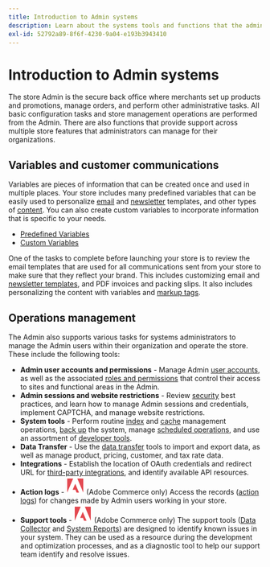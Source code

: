 ```yaml
---
title: Introduction to Admin systems
description: Learn about the systems tools and functions that the administrator of the store can use to effectively manage the sites, data, integrations, and Admin users.
exl-id: 52792a89-8f6f-4230-9a04-e193b3943410
---
```

# Introduction to Admin systems

The store Admin is the secure back office where merchants set up products and promotions, manage orders, and perform other administrative tasks. All basic configuration tasks and store management operations are performed from the Admin. There are also functions that provide support across multiple store features that administrators can manage for their organizations.

## Variables and customer communications

Variables are pieces of information that can be created once and used in multiple places. Your store includes many predefined variables that can be easily used to personalize [email](email-templates.md) and [newsletter](../merchandising-promotions/newsletter-template.md) templates, and other types of [content](../content-design/introduction.md#content). You can also create custom variables to incorporate information that is specific to your needs.

- [Predefined Variables](variables-predefined.md)
- [Custom Variables](variables-custom.md)

One of the tasks to complete before launching your store is to review the email templates that are used for all communications sent from your store to make sure that they reflect your brand. This includes customizing email and [newsletter templates](../merchandising-promotions/newsletter-template.md), and PDF invoices and packing slips. It also includes personalizing the content with variables and [markup tags](markup-tags.md).

## Operations management

The Admin also supports various tasks for systems administrators to manage the Admin users within their organization and operate the store. These include the following tools:

- **Admin user accounts and permissions** - Manage Admin [user accounts](permissions-users-all.md), as well as the associated [roles and permissions](permissions-user-roles.md) that control their access to sites and functional areas in the Admin.
- **Admin sessions and website restrictions** - Review [security](security.md) best practices, and learn how to manage Admin sessions and credentials, implement CAPTCHA, and manage website restrictions.
- **System tools** - Perform routine [index](index-management.md) and [cache](cache-management.md) management operations, [back up](backups.md) the system, manage [scheduled operations](data-scheduled-import-export.md), and use an assortment of [developer tools](developer-tools.md).
- **Data Transfer** - Use the [data transfer](data-transfer.md) tools to import and export data, as well as manage product, pricing, customer, and tax rate data.
- **Integrations** - Establish the location of OAuth credentials and redirect URL for [third-party integrations](integrations.md), and identify available API resources. 
- **Action logs** - ![Adobe Commerce](../assets/adobe-logo.svg) (Adobe Commerce only) Access the records ([action logs](action-log.md)) for changes made by Admin users working in your store.
- **Support tools** - ![Adobe Commerce](../assets/adobe-logo.svg) (Adobe Commerce only) The support tools ([Data Collector](support.md#data-collector) and [System Reports](support.md#access-system-reports)) are designed to identify known issues in your system. They can be used as a resource during the development and optimization processes, and as a diagnostic tool to help our support team identify and resolve issues.
